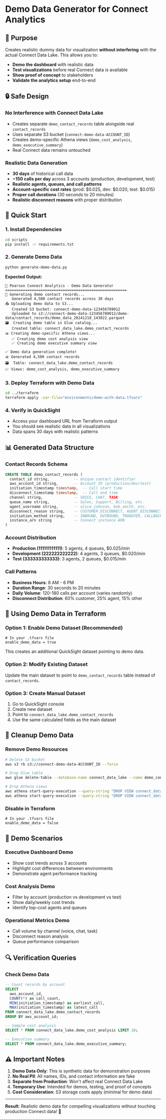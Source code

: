 # Demo Data Generator for Connect Analytics

## 🎯 Purpose

Creates realistic dummy data for visualization **without interfering** with the actual Connect Data Lake. This allows you to:

- **Demo the dashboard** with realistic data
- **Test visualizations** before real Connect data is available  
- **Show proof of concept** to stakeholders
- **Validate the analytics setup** end-to-end

## 🔒 Safe Design

### No Interference with Connect Data Lake
- Creates separate `demo_contact_records` table alongside real `contact_records`
- Uses separate S3 bucket (`connect-demo-data-ACCOUNT_ID`)
- Creates demo-specific Athena views (`demo_cost_analysis`, `demo_executive_summary`)
- Real Connect data remains untouched

### Realistic Data Generation
- **30 days** of historical call data
- **~150 calls per day** across 3 accounts (production, development, test)
- **Realistic agents, queues, and call patterns**
- **Account-specific cost rates** (prod: $0.025, dev: $0.020, test: $0.015)
- **Proper call durations** (30 seconds to 20 minutes)
- **Realistic disconnect reasons** with proper distribution

## 🚀 Quick Start

### 1. Install Dependencies
```bash
cd scripts
pip install -r requirements.txt
```

### 2. Generate Demo Data
```bash
python generate-demo-data.py
```

**Expected Output:**
```
🚀 Pearson Connect Analytics - Demo Data Generator
=======================================================
🎲 Generating demo contact records...
   Generated 4,500 contact records across 30 days
📤 Uploading demo data to S3...
   Created S3 bucket: connect-demo-data-123456789012
   Uploaded to s3://connect-demo-data-123456789012/demo-data/contact_records/demo_data_20241218_143022.parquet
🗃️  Creating demo table in Glue catalog...
   Created table: connect_data_lake.demo_contact_records
📊 Creating demo-specific Athena views...
   ✅ Creating demo cost analysis view
   ✅ Creating demo executive summary view

✅ Demo data generation complete!
📊 Generated 4,500 contact records
🗃️  Table: connect_data_lake.demo_contact_records
📈 Views: demo_cost_analysis, demo_executive_summary
```

### 3. Deploy Terraform with Demo Data
```bash
cd ../terraform
terraform apply -var-file="environments/demo-with-data.tfvars"
```

### 4. Verify in QuickSight
- Access your dashboard URL from Terraform output
- You should see realistic data in all visualizations
- Data spans 30 days with realistic patterns

## 📊 Generated Data Structure

### Contact Records Schema
```sql
CREATE TABLE demo_contact_records (
  contact_id string,           -- Unique contact identifier
  aws_account_id string,       -- Account ID (production/dev/test)
  initiation_timestamp timestamp,  -- Call start time
  disconnect_timestamp timestamp,  -- Call end time  
  channel string,              -- VOICE, CHAT, TASK
  queue_name string,           -- Sales, Support, Billing, etc.
  agent_username string,       -- alice.johnson, bob.smith, etc.
  disconnect_reason string,    -- CUSTOMER_DISCONNECT, AGENT_DISCONNECT, etc.
  initiation_method string,    -- INBOUND, OUTBOUND, TRANSFER, CALLBACK
  instance_arn string          -- Connect instance ARN
)
```

### Account Distribution
- **Production (111111111111)**: 5 agents, 4 queues, $0.025/min
- **Development (222222222222)**: 4 agents, 3 queues, $0.020/min  
- **Test (333333333333)**: 3 agents, 2 queues, $0.015/min

### Call Patterns
- **Business Hours**: 8 AM - 6 PM
- **Duration Range**: 30 seconds to 20 minutes
- **Daily Volume**: 120-180 calls per account (varies randomly)
- **Disconnect Distribution**: 60% customer, 25% agent, 15% other

## 🔧 Using Demo Data in Terraform

### Option 1: Enable Demo Dataset (Recommended)
```hcl
# In your .tfvars file
enable_demo_data = true
```

This creates an additional QuickSight dataset pointing to demo data.

### Option 2: Modify Existing Dataset
Update the main dataset to point to `demo_contact_records` table instead of `contact_records`.

### Option 3: Create Manual Dataset
1. Go to QuickSight console
2. Create new dataset
3. Point to `connect_data_lake.demo_contact_records`
4. Use the same calculated fields as the main dataset

## 🧹 Cleanup Demo Data

### Remove Demo Resources
```bash
# Delete S3 bucket
aws s3 rb s3://connect-demo-data-ACCOUNT_ID --force

# Drop Glue table
aws glue delete-table --database-name connect_data_lake --name demo_contact_records

# Drop Athena views
aws athena start-query-execution --query-string "DROP VIEW connect_data_lake.demo_cost_analysis"
aws athena start-query-execution --query-string "DROP VIEW connect_data_lake.demo_executive_summary"
```

### Disable in Terraform
```hcl
# In your .tfvars file
enable_demo_data = false
```

## 🎯 Demo Scenarios

### Executive Dashboard Demo
- Show cost trends across 3 accounts
- Highlight cost differences between environments
- Demonstrate agent performance tracking

### Cost Analysis Demo
- Filter by account (production vs development vs test)
- Show daily/weekly cost trends
- Identify top-cost agents and queues

### Operational Metrics Demo
- Call volume by channel (voice, chat, task)
- Disconnect reason analysis
- Queue performance comparison

## 🔍 Verification Queries

### Check Demo Data
```sql
-- Count records by account
SELECT 
  aws_account_id,
  COUNT(*) as call_count,
  MIN(initiation_timestamp) as earliest_call,
  MAX(initiation_timestamp) as latest_call
FROM connect_data_lake.demo_contact_records 
GROUP BY aws_account_id;

-- Sample cost analysis
SELECT * FROM connect_data_lake.demo_cost_analysis LIMIT 10;

-- Executive summary
SELECT * FROM connect_data_lake.demo_executive_summary;
```

## ⚠️ Important Notes

1. **Demo Data Only**: This is synthetic data for demonstration purposes
2. **No Real PII**: All names, IDs, and contact information are fake
3. **Separate from Production**: Won't affect real Connect Data Lake
4. **Temporary Use**: Intended for demos, testing, and proof of concepts
5. **Cost Consideration**: S3 storage costs apply (minimal for demo data)

---

**Result**: Realistic demo data for compelling visualizations without touching production Connect data! 🎉